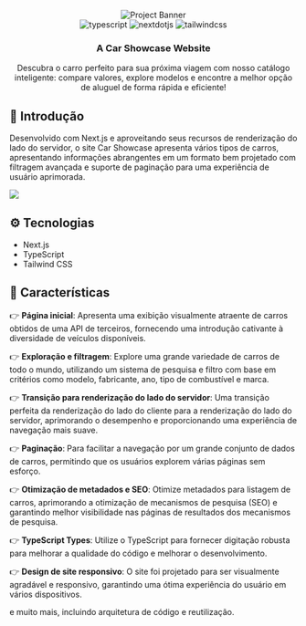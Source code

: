 <div align="center">
  <br />
    <a>
      <img src="/catalogodecarros.png" alt="Project Banner">
    </a>
  <br />

  <div>
    <img src="https://img.shields.io/badge/-TypeScript-black?style=for-the-badge&logoColor=white&logo=typescript&color=3178C6" alt="typescript" />
     <img src="https://img.shields.io/badge/-Next_JS-black?style=for-the-badge&logoColor=white&logo=nextdotjs&color=000000" alt="nextdotjs" />
    <img src="https://img.shields.io/badge/-Tailwind_CSS-black?style=for-the-badge&logoColor=white&logo=tailwindcss&color=06B6D4" alt="tailwindcss" />
  </div>

  <h3 align="center">A Car Showcase Website</h3>

   <div align="center">
     Descubra o carro perfeito para sua próxima viagem com nosso catálogo inteligente: compare valores, explore modelos e encontre a melhor opção de aluguel de forma rápida e eficiente!
    </div>
</div>

## <a name="introduction">🤖 Introdução</a>
 
Desenvolvido com Next.js e aproveitando seus recursos de renderização do lado do servidor, o site Car Showcase apresenta vários tipos de carros, apresentando informações abrangentes em um formato bem projetado com filtragem avançada e suporte de paginação para uma experiência de usuário aprimorada.

<a href="https://discord.com/invite/n6EdbFJ" target="_blank"><img src="https://github.com/sujatagunale/EasyRead/assets/151519281/618f4872-1e10-42da-8213-1d69e486d02e" /></a>

## <a name="tech-stack">⚙️ Tecnologias</a>

- Next.js
- TypeScript
- Tailwind CSS

## <a name="features">🔋 Características</a>

👉 **Página inicial**:  Apresenta uma exibição visualmente atraente de carros obtidos de uma API de terceiros, fornecendo uma introdução cativante à diversidade de veículos disponíveis.

👉 **Exploração e filtragem**: Explore uma grande variedade de carros de todo o mundo, utilizando um sistema de pesquisa e filtro com base em critérios como modelo, fabricante, ano, tipo de combustível e marca.

👉 **Transição para renderização do lado do servidor**: Uma transição perfeita da renderização do lado do cliente para a renderização do lado do servidor, aprimorando o desempenho e proporcionando uma experiência de navegação mais suave.

👉 **Paginação**: Para facilitar a navegação por um grande conjunto de dados de carros, permitindo que os usuários explorem várias páginas sem esforço.

👉 **Otimização de metadados e SEO**: Otimize metadados para listagem de carros, aprimorando a otimização de mecanismos de pesquisa (SEO) e garantindo melhor visibilidade nas páginas de resultados dos mecanismos de pesquisa.

👉 **TypeScript Types**: Utilize o TypeScript para fornecer digitação robusta para melhorar a qualidade do código e melhorar o desenvolvimento.

👉 **Design de site responsivo**: O site foi projetado para ser visualmente agradável e responsivo, garantindo uma ótima experiência do usuário em vários dispositivos.

e muito mais, incluindo arquitetura de código e reutilização.


